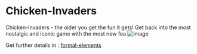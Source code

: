 #  **Chicken-Invaders**
Chicken-Invaders - the older you get the fun it gets!
Get back into the most nostalgic and iconic game with the most new fea
![image](https://user-images.githubusercontent.com/57447482/141996992-816d9571-1df9-487d-b87d-86a260a80aff.png)

Get further details in : [formal-elements](https://github.com/Development-of-computer-games/ChickenInvaders/wiki)
